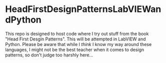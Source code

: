 # HeadFirstDesignPatternsLabVIEWandPython
This repo is designed to host code where I try out stuff from the book "Head First Desgin Patterns".
This will be attempted in LabVIEW and Python.
Please be aware that while I *think* I know my way around these languages, I might not be the best teacher when it comes to design patterns, so don't judge too harshly here...
